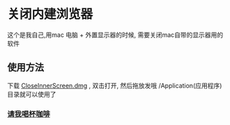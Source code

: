 #  关闭内建浏览器

这个是我自己,用mac 电脑 + 外置显示器的时候, 需要关闭mac自带的显示器用的软件


## 使用方法

下载 [CloseInnerScreen.dmg](https://github.com/ruandao/CloseInnerScreen/releases) , 双击打开, 然后拖放发哦 /Application(应用程序) 目录就可以使用了

### [请我喝杯咖啡](https://github.com/ruandao/buymeacoffee)

